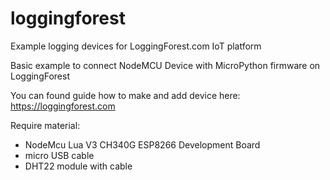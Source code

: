 # loggingforest
Example logging devices for LoggingForest.com IoT platform

Basic example to connect NodeMCU Device with MicroPython firmware on LoggingForest

You can found guide how to make and add device here: https://loggingforest.com

Require material:
  - NodeMcu Lua V3 CH340G ESP8266 Development Board
  - micro USB cable
  - DHT22 module with cable
